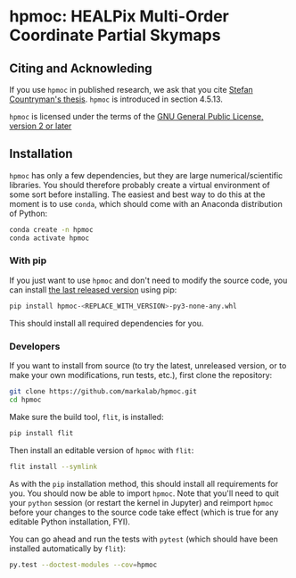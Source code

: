 # hpmoc: HEALPix Multi-Order Coordinate Partial Skymaps

## Citing and Acknowleding

If you use `hpmoc` in published research, we ask that you cite [Stefan Countryman's thesis](https://academiccommons.columbia.edu/doi/10.7916/c8n9-p112).
`hpmoc` is introduced in section 4.5.13.

`hpmoc` is licensed under the terms of the [GNU General Public License, version 2 or later](https://www.gnu.org/licenses/old-licenses/gpl-2.0.en.html)

## Installation

`hpmoc` has only a few dependencies, but they are large numerical/scientific
libraries. You should therefore probably create a virtual environment of some
sort before installing. The easiest and best way to do this at the moment is to
use `conda`, which should come with an Anaconda distribution of Python:

```bash
conda create -n hpmoc
conda activate hpmoc
```

### With pip

If you just want to use `hpmoc` and don't need to modify the source code, you
can install [the last released version](https://github.com/markalab/hpmoc/releases/latest)
using pip:

```bash
pip install hpmoc-<REPLACE_WITH_VERSION>-py3-none-any.whl
```

This should install all required dependencies for you.

### Developers

If you want to install from source (to try the latest, unreleased version, or
to make your own modifications, run tests, etc.), first clone the repository:

```bash
git clone https://github.com/markalab/hpmoc.git
cd hpmoc
```

Make sure the build tool, `flit`, is installed:

```bash
pip install flit
```

Then install an editable version of `hpmoc` with `flit`:

```bash
flit install --symlink
```

As with the `pip` installation method, this should install all requirements for
you. You should now be able to import `hpmoc`. Note that you'll need to quit
your `python` session (or restart the kernel in Jupyter) and reimport `hpmoc`
before your changes to the source code take effect (which is true for any
editable Python installation, FYI).

You can go ahead and run the tests with `pytest` (which should have been
installed automatically by `flit`):

```bash
py.test --doctest-modules --cov=hpmoc
```
